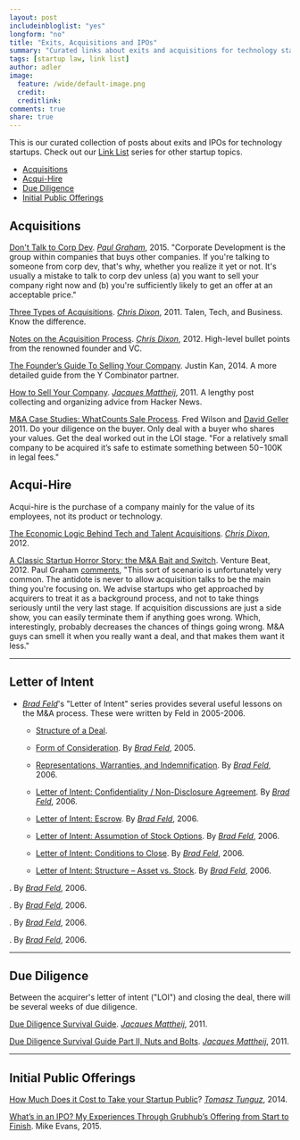 ```yaml
---
layout: post
includeinbloglist: "yes"
longform: "no"
title: "Exits, Acquisitions and IPOs"
summary: "Curated links about exits and acquisitions for technology startups."
tags: [startup law, link list]
author: adler
image:
  feature: /wide/default-image.png
  credit:
  creditlink:
comments: true
share: true
---
```


<p class="big-text">This is our curated collection of posts about exits and IPOs  for technology startups. Check out our <a href="/tags/#link+list">Link List</a> series for other startup topics.</p>

<div class="toc">
<ul>
<li><a href="#acquisitions">Acquisitions</a></li>
<li><a href="#acqui-hire">Acqui-Hire</a></li>
<li><a href="#due-diligence">Due Diligence</a></li>
<li><a href="#initial-public-offerings">Initial Public Offerings</a></li>
</ul>
</div>


## Acquisitions

[Don't Talk to Corp Dev](http://paulgraham.com/corpdev.html). [*Paul Graham*](https://twitter.com/paulg), 2015. "Corporate Development is the group within companies that buys other companies. If you're talking to someone from corp dev, that's why, whether you realize it yet or not. It's usually a mistake to talk to corp dev unless (a) you want to sell your company right now and (b) you're sufficiently likely to get an offer at an acceptable price." 

[Three Types of Acquisitions](http://cdixon.org/2011/12/10/three-types-of-acquisitions/). [*Chris Dixon*](https://twitter.com/cdixon), 2011. Talen, Tech, and Business. Know the difference. 

[Notes on the Acquisition Process](http://cdixon.org/2012/09/10/notes-on-the-acquisition-process/). [*Chris Dixon*](https://twitter.com/cdixon), 2012. High-level bullet points from the renowned founder and VC. 



[The Founder’s Guide To Selling Your Company](http://justinkan.com/the-founders-guide-to-selling-your-company). Justin Kan, 2014. A more detailed guide from the Y Combinator partner. 

[How to Sell Your Company](http://jacquesmattheij.com/How+To+Sell+Your+Company). [*Jacques Mattheij*](https://twitter.com/jmattheij), 2011. A lengthy post collecting and organizing advice from Hacker News. 

[M&A Case Studies: WhatCounts Sale Process](http://avc.com/2011/01/ma-case-studies-whatcounts-sale-process/). Fred Wilson and [David Geller](https://twitter.com/davidgeller) 2011. Do your diligence on the buyer. Only deal with a buyer who shares your values. Get the deal worked out in the LOI stage. "For a relatively small company to be acquired it’s safe to estimate something between $50-$100K in legal fees."


## Acqui-Hire

Acqui-hire is the purchase of a company mainly for the value of its employees, not its product or technology. 

[The Economic Logic Behind Tech and Talent Acquisitions](http://cdixon.org/2012/10/19/the-economic-logic-behind-tech-and-talent-acquisitions/). [*Chris Dixon*](https://twitter.com/cdixon), 2012. 

[A Classic Startup Horror Story: the M&A Bait and Switch](http://venturebeat.com/2012/02/27/a-classic-startup-horror-story-the-ma-bait-and-switch/view-all/). Venture Beat, 2012. Paul Graham [comments](https://news.ycombinator.com/item?id=3639285), "This sort of scenario is unfortunately very common. The antidote is never to allow acquisition talks to be the main thing you're focusing on. We advise startups who get approached by acquirers to treat it as a background process, and not to take things seriously until the very last stage. If acquisition discussions are just a side show, you can easily terminate them if anything goes wrong. Which, interestingly, probably decreases the chances of things going wrong. M&A guys can smell it when you really want a deal, and that makes them want it less." 

- - - 

## Letter of Intent

- [*Brad Feld*](http://www.twitter.com/bfeld)'s "Letter of Intent" series provides several useful lessons on the M&A process. These were written by Feld in 2005-2006.

  - [Structure of a Deal](http://www.feld.com/archives/2005/10/letter-of-intent-structure-of-a-deal.html). 
 
  - [Form of Consideration](http://www.feld.com/archives/2005/11/letter-of-intent-form-of-consideration.html). By [*Brad Feld*](http://www.twitter.com/bfeld), 2005.

  - [Representations, Warranties, and Indemnification](http://www.feld.com/archives/2006/01/letter-of-intent-representations-warranties-and-indemnification.html). By [*Brad Feld*](http://www.twitter.com/bfeld), 2006. 

  - [Letter of Intent: Confidentiality / Non-Disclosure Agreement](http://www.feld.com/archives/2006/02/letter-of-intent-confidentiality-non-disclosure-agreement.html). By [*Brad Feld*](http://www.twitter.com/bfeld), 2006.

  - [Letter of Intent: Escrow](http://www.feld.com/archives/2006/01/letter-of-intent-escrow.html). By [*Brad Feld*](http://www.twitter.com/bfeld), 2006.

  - [Letter of Intent: Assumption of Stock Options](http://www.feld.com/archives/2006/01/letter-of-intent-assumption-of-stock-options.html). By [*Brad Feld*](http://www.twitter.com/bfeld), 2006.

  - [Letter of Intent: Conditions to Close](http://www.feld.com/archives/2006/04/letter-of-intent-conditions-to-close.html). By [*Brad Feld*](http://www.twitter.com/bfeld), 2006.

  - [Letter of Intent: Structure – Asset vs. Stock](http://www.feld.com/archives/2005/11/letter-of-intent-structure-asset-vs-stock.html). By [*Brad Feld*](http://www.twitter.com/bfeld), 2006.

[](). By [*Brad Feld*](http://www.twitter.com/bfeld), 2006.

[](). By [*Brad Feld*](http://www.twitter.com/bfeld), 2006.

[](). By [*Brad Feld*](http://www.twitter.com/bfeld), 2006.

[](). By [*Brad Feld*](http://www.twitter.com/bfeld), 2006.

- - - 
 
## Due Diligence

Between the acquirer's letter of intent ("LOI") and closing the deal, there will be several weeks of due diligence. 

[Due Diligence Survival Guide](http://jacquesmattheij.com/Due+Diligence+survival+guide). [*Jacques Mattheij*](https://twitter.com/jmattheij), 2011.

[Due Diligence Survival Guide Part II, Nuts and Bolts](http://jacquesmattheij.com/Due+Diligence+survival+guide-part+II-Nuts+and+Bolts). [*Jacques Mattheij*](https://twitter.com/jmattheij), 2011.

- - - 

## Initial Public Offerings

[How Much Does it Cost to Take your Startup Public](http://tomtunguz.com/how-much-does-it-cost-to-take-your-startup-public/)? [*Tomasz Tunguz*](http://www.twitter.com/ttunguz), 2014. 

[What’s in an IPO? My Experiences Through Grubhub’s Offering from Start to Finish](http://mevans314.com/2015/02/09/whats-an-ipo-my-experiences-of-grubhubs-initial-offering/). Mike Evans, 2015. 

